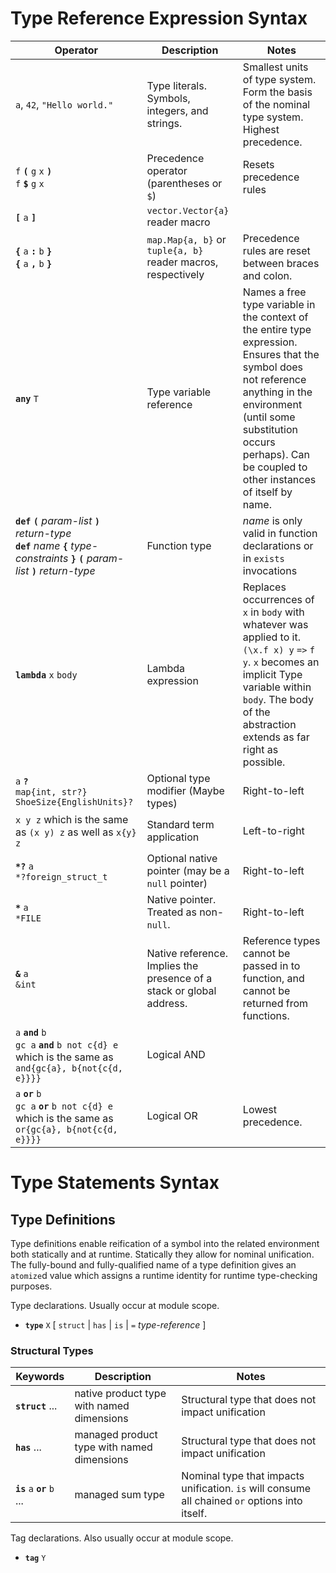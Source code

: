 # Type Reference Expression Syntax

Operator                                            | Description                  | Notes
-------------                                       | ---------------------------- | -------------
`a`, `42`, `"Hello world."`                         | Type literals. Symbols, integers, and strings. | Smallest units of type system. Form the basis of the nominal type system. Highest precedence.
`f` **`(`** `g` `x` **`)`**<br/>`f` **`$`** `g` `x` | Precedence operator (parentheses or `$`) | Resets precedence rules
**`[`** `a` **`]`**                                 | `vector.Vector{a}` reader macro | 
**`{`** `a` **`:`** `b` **`}`**<br/>**`{`** `a` **`,`** `b` **`}`**                     | `map.Map{a, b}` or `tuple{a, b}` reader macros, respectively | Precedence rules are reset between braces and colon.
**`any`** `T`                                       | Type variable reference | Names a free type variable in the context of the entire type expression. Ensures that the symbol does not reference anything in the environment (until some substitution occurs perhaps). Can be coupled to other instances of itself by name.
**`def`** **`(`** *param-list* **`)`** *return-type*<br/>**`def`** *name* **`{`** *type-constraints* **`}`** **`(`** *param-list* **`)`** *return-type* | Function type | *name* is only valid in function declarations or in `exists` invocations 
**`lambda`** `x` `body`                             | Lambda expression | Replaces occurrences of `x` in `body` with whatever was applied to it. `(\x.f x) y` `=>` `f y`. `x` becomes an implicit Type variable within `body`. The body of the abstraction extends as far right as possible.
`a` **`?`**<br/>`map{int, str?}`<br/>`ShoeSize{EnglishUnits}?` | Optional type modifier (Maybe types)                  | Right-to-left
`x y z` which is the same as `(x y) z` as well as `x{y} z` | Standard term application    | Left-to-right
**`*?`** `a`<br/>`*?foreign_struct_t`               | Optional native pointer (may be a `null` pointer)   | Right-to-left
**`*`** `a`<br/>`*FILE`                             | Native pointer. Treated as non-`null`.  | Right-to-left
**`&`** `a`<br/>`&int`                             | Native reference. Implies the presence of a stack or global address.  | Reference types cannot be passed in to function, and cannot be returned from functions.
`a` **`and`** `b`<br/>`gc a` **`and`** `b not c{d} e` which is the same as `and{gc{a}, b{not{c{d, e}}}}`      | Logical AND  |
`a` **`or`** `b`<br/>`gc a` **`or`** `b not c{d} e` which is the same as `or{gc{a}, b{not{c{d, e}}}}`      | Logical OR    | Lowest precedence.

# Type Statements Syntax

## Type Definitions
Type definitions enable reification of a symbol into the related environment both statically and at runtime. Statically they allow for nominal unification.
The fully-bound and fully-qualified name of a type definition gives an `atomize`d value which assigns a runtime identity for runtime type-checking purposes.

Type declarations. Usually occur at module scope.
* **`type`** `X` [ `struct` \| `has` \| `is` \| `=` *type-reference* ]

### Structural Types

Keywords | Description | Notes
--- | --- | ---
**`struct`** ...                                    | native product type with named dimensions | Structural type that does not impact unification
**`has`** ...                                       | managed product type with named dimensions | Structural type that does not impact unification
**`is`** `a` **`or`** `b` ...                       | managed sum type | Nominal type that impacts unification. `is` will consume all chained `or` options into itself.

Tag declarations. Also usually occur at module scope.
* **`tag`** `Y`
